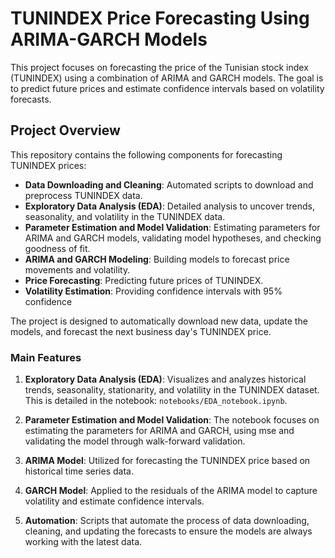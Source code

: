 # TUNINDEX Price Forecasting Using ARIMA-GARCH Models

This project focuses on forecasting the price of the Tunisian stock index (TUNINDEX) using a combination of ARIMA and GARCH models. The goal is to predict future prices and estimate confidence intervals based on volatility forecasts.

## Project Overview

This repository contains the following components for forecasting TUNINDEX prices:

- **Data Downloading and Cleaning**: Automated scripts to download and preprocess TUNINDEX data.
- **Exploratory Data Analysis (EDA)**: Detailed analysis to uncover trends, seasonality, and volatility in the TUNINDEX data.
- **Parameter Estimation and Model Validation**: Estimating parameters for ARIMA and GARCH models, validating model hypotheses, and checking goodness of fit.
- **ARIMA and GARCH Modeling**: Building models to forecast price movements and volatility.
- **Price Forecasting**: Predicting future prices of TUNINDEX.
- **Volatility Estimation**: Providing confidence intervals with 95% confidence 

The project is designed to automatically download new data, update the models, and forecast the next business day's TUNINDEX price.

### Main Features

1. **Exploratory Data Analysis (EDA)**: Visualizes and analyzes historical trends, seasonality, stationarity, and volatility in the TUNINDEX dataset. This is detailed in the notebook: `notebooks/EDA_notebook.ipynb`.
2. **Parameter Estimation and Model Validation**: The notebook focuses on estimating the parameters for ARIMA and GARCH, using mse and validating the model through walk-forward validation.
3. **ARIMA Model**: Utilized for forecasting the TUNINDEX price based on historical time series data.
4. **GARCH Model**: Applied to the residuals of the ARIMA model to capture volatility and estimate confidence intervals.

5. **Automation**: Scripts that automate the process of data downloading, cleaning, and updating the forecasts to ensure the models are always working with the latest data.
